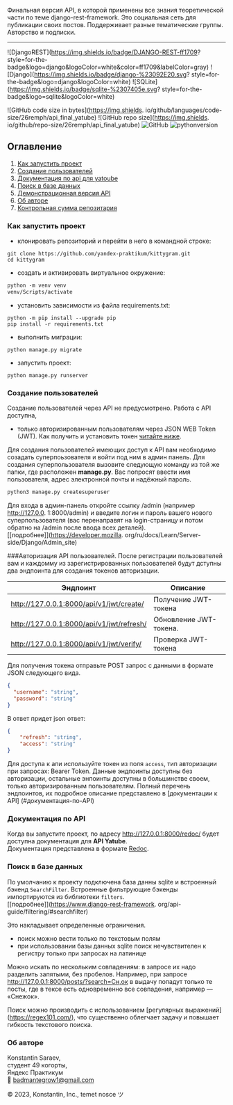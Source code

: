 Финальная версия API, в которой применены все знания теоретической части по 
теме
django-rest-framework. Это социальная сеть для публикации своих постов. 
Поддерживает разные тематические группы. Авторство и подписки.  
___
![DjangoREST](https://img.shields.io/badge/DJANGO-REST-ff1709?
style=for-the-badge&logo=django&logoColor=white&color=ff1709&labelColor=gray)
![Django](https://img.shields.io/badge/django-%23092E20.svg?
style=for-the-badge&logo=django&logoColor=white)
![SQLite](https://img.shields.io/badge/sqlite-%2307405e.svg?
style=for-the-badge&logo=sqlite&logoColor=white)

![GitHub code size in bytes](https://img.shields.
io/github/languages/code-size/26remph/api_final_yatube)
![GitHub repo size](https://img.shields.
io/github/repo-size/26remph/api_final_yatube)
![GitHub](https://img.shields.io/github/license/26remph/api_final_yatube)
![pythonversion](https://img.shields.io/badge/python-%3E%3D3.7-blue)

## Оглавление
1. [Как запустить проект](#как-запустить-проект)
2. [Создание пользователей](#cоздание-пользователей)
3. [Документация по api для yatoube](#документация-по-api)
4. [Поиск в базе данных](#поиск-в-базе-данных)
5. [Демонстрационная версия API](#Демонстрационная-версия-API)
6. [Об авторе](#об-авторе)
7. [Контрольная сумма репозитария](#контрольная-сумма-проекта)

### Как запустить проект  
- клонировать репозиторий и перейти в него в командной строке:  
```
git clone https://github.com/yandex-praktikum/kittygram.git
cd kittygram
```  


- создать и активировать виртуальное окружение:  
```md
python -m venv venv
venv/Scripts/activate
```
- установить зависимости из файла requirements.txt:  
```
python -m pip install --upgrade pip
pip install -r requirements.txt
```
- выполнить миграции:
```
python manage.py migrate
```  
- запустить проект:
```
python manage.py runserver
```

### Создание пользователей
Создание пользователей через API не предусмотрено. Работа с API доступна, 
- только авторизированным пользователям через JSON WEB Token (JWT). Как 
  получить и установить токен [читайте ниже](#авторизация-API-пользователей). 

Для создания пользователей имеющих доступ к API вам необходимо созадать 
суперпоьзователя и войти под ним в админ панель.
Для создания суперпользователя вызовите следующую команду из той же папки, 
где расположен **manage.py**. Вас попросят ввести имя пользователя, адрес 
электронной почты и надёжный пароль. 
```md
python3 manage.py createsuperuser 
```
Для входа в админ-панель откройте ссылку /admin (например http://127.0.0.
1:8000/admin) и введите логин и пароль вашего нового суперпользователя (вас 
перенаправят на login-страницу и потом обратно на /admin после ввода всех 
деталей).  
[[подробнее]](https://developer.mozilla.
org/ru/docs/Learn/Server-side/Django/Admin_site)

###Авторизация API пользователей. 
После регистрации пользователей вам и каждомму из зарегистрированных 
пользователей будут дступны два эндпоинта для создания токенов авторизации.

| Эндпоинт                                      | Описание                  |
|-----------------------------------------------|---------------------------|
| http://127.0.0.1:8000/api/v1/jwt/create/      | Получение JWT-токена      |
| http://127.0.0.1:8000/api/v1/jwt/refresh/     | Обновление JWT-токена.    |
| http://127.0.0.1:8000/api/v1/jwt/verify/      | Проверка JWT-токена       |

Для получения токена отправьте POST запрос с данными в формате JSON 
следующего вида. 
```json
{
  "username": "string",
  "password": "string"
}
```
В ответ придет json ответ:
```json
{
    "refresh": "string",
    "access": "string"
}
```
Для доступа к апи используйте токен из поля `access`, тип авторизации при 
запросах: Bearer Token.
Данные эндпоинты доступны без авторизации, остальные энпоинты доступны в 
большинстве своем, только авторизированным пользователям. Полный перечень 
эндпоинтов, их подробное описание представлено в [документации к API]
(#документация-по-API)

### Документация по API

Когда вы запустите проект, по адресу http://127.0.0.1:8000/redoc/ будет 
доступна документация для **API Yatube**.  
Документация представлена в формате [Redoc](https://github.com/Redocly/redoc).

### Поиск в базе данных
По умолчанию к проекту подключена база данны sqlite
и встроенный бэкенд `SearchFilter`. Встроенные фильтрующие бэкенды 
импортируются из библиотеки `filters`.   
[[подробнее]](https://www.django-rest-framework.
org/api-guide/filtering/#searchfilter) 

Это накладывает определенные ограничения.
- поиск можно вести только по текстовым полям
- при использовании базы данных sqlite поиск нечувствителен к регистру 
  только при запросах на латинице  

Можно искать по нескольким совпадениям: в запросе их надо разделить 
запятыми, без пробелов.
Например, при запросе http://127.0.0.1:8000/posts/?search=Сн,ок в выдачу 
попадут только те посты, где в тексе есть одновременно все совпадения, 
например — «Снежок».

Поиск можно производить с использованием [регулярных выражений]
(https://regex101.com/), что существенно облегчает задачу и повышает 
гибкость текстового поиска.


### Об авторе
Konstantin Saraev,  
студент 49 когорты,  
Яндекс Практикум  
:e-mail: badmantegrow1@gmail.com


<p>
    <span>© 2023, Konstantin, Inc., temet nosce ツ </span>
</p>
